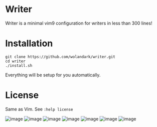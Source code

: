# Writer
Writer is a minimal vim9 configuration for writers in less than 300 lines!

# Installation

```
git clone https://github.com/wolandark/writer.git
cd writer
./install.sh
```

Everything will be setup for you automatically.


<!-- ### With Goyo

![image](https://github.com/wolandark/writer/assets/107309764/8c54baf3-0a77-421d-8830-1107783672bd)
![image](https://github.com/wolandark/writer/assets/107309764/011e651a-50ee-4839-a429-b7ca7ff55842)
### With Limelight

### Minimal statusline with word count
![image](https://github.com/wolandark/writer/assets/107309764/3dcfe195-3b57-493a-ba40-a3f6246c738c)

-->

# License 
Same as Vim. 
See `:help license`

![image](https://github.com/user-attachments/assets/321b2fa6-ae5d-46b6-9a6d-b30de6f75fbe)
![image](https://github.com/user-attachments/assets/a8ef2089-2f8d-47b1-9fa3-ede88f9f4513)
![image](https://github.com/user-attachments/assets/0038264e-2ec7-438e-818a-913d6e5e5723)
![image](https://github.com/user-attachments/assets/2ac489cc-58f2-4c86-9ae2-0dac78d6b2de)
![image](https://github.com/user-attachments/assets/0af016bd-4cf5-4ae6-9ed9-84106084bbb2)
![image](https://github.com/user-attachments/assets/de66ddb9-5901-4292-952a-3147abb69976)
![image](https://github.com/user-attachments/assets/f15a40bf-b753-43b6-a615-3e3152d9293e)

